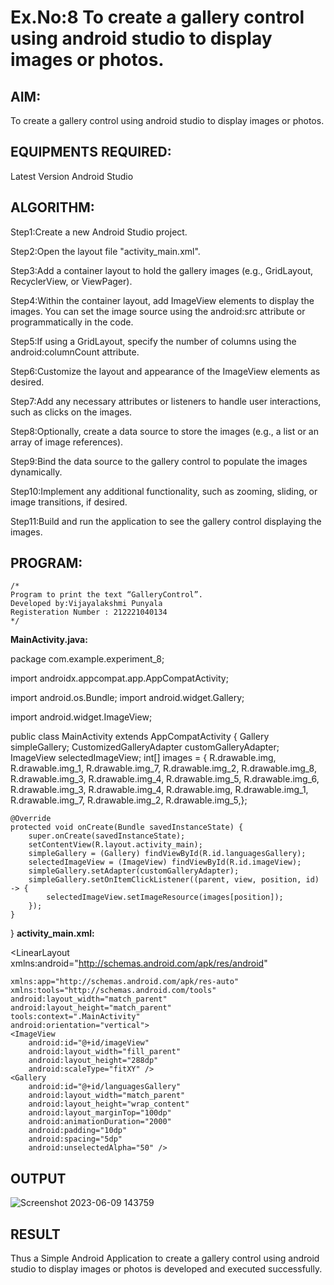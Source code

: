 # Ex.No:8 To create a gallery control using android studio to display images or photos.


## AIM:

To create a gallery control using android studio to display images or photos.

## EQUIPMENTS REQUIRED:

Latest Version Android Studio

## ALGORITHM:

Step1:Create a new Android Studio project.

Step2:Open the layout file "activity_main.xml".

Step3:Add a container layout to hold the gallery images (e.g., GridLayout, RecyclerView, or
ViewPager).

Step4:Within the container layout, add ImageView elements to display the images. You can
set the image source using the android:src attribute or programmatically in the code.

Step5:If using a GridLayout, specify the number of columns using the android:columnCount
attribute.

Step6:Customize the layout and appearance of the ImageView elements as desired.

Step7:Add any necessary attributes or listeners to handle user interactions, such as clicks on
the images.

Step8:Optionally, create a data source to store the images (e.g., a list or an array of image
references).

Step9:Bind the data source to the gallery control to populate the images dynamically.

Step10:Implement any additional functionality, such as zooming, sliding, or image
transitions, if desired.

Step11:Build and run the application to see the gallery control displaying the images.


## PROGRAM:
```
/*
Program to print the text “GalleryControl”.
Developed by:Vijayalakshmi Punyala
Registeration Number : 212221040134
*/
```
**MainActivity.java:**

package com.example.experiment_8;

import androidx.appcompat.app.AppCompatActivity;

import android.os.Bundle;
import android.widget.Gallery;

import android.widget.ImageView;

public class MainActivity extends AppCompatActivity {
    Gallery simpleGallery;
    CustomizedGalleryAdapter customGalleryAdapter;
    ImageView selectedImageView;
    int[] images = {
            R.drawable.img, R.drawable.img_1, R.drawable.img_7,
            R.drawable.img_2, R.drawable.img_8,
            R.drawable.img_3, R.drawable.img_4, R.drawable.img_5, R.drawable.img_6,
            R.drawable.img_3,
            R.drawable.img_4, R.drawable.img, R.drawable.img_1, R.drawable.img_7,
            R.drawable.img_2, R.drawable.img_5,};

    @Override
    protected void onCreate(Bundle savedInstanceState) {
        super.onCreate(savedInstanceState);
        setContentView(R.layout.activity_main);
        simpleGallery = (Gallery) findViewById(R.id.languagesGallery);
        selectedImageView = (ImageView) findViewById(R.id.imageView);
        simpleGallery.setAdapter(customGalleryAdapter);
        simpleGallery.setOnItemClickListener((parent, view, position, id) -> {
            selectedImageView.setImageResource(images[position]);
        });
    }
}
**activity_main.xml:**

<?xml version="1.0" encoding="utf-8"?>

<LinearLayout xmlns:android="http://schemas.android.com/apk/res/android"
              
    xmlns:app="http://schemas.android.com/apk/res-auto"
    xmlns:tools="http://schemas.android.com/tools"
    android:layout_width="match_parent"
    android:layout_height="match_parent"
    tools:context=".MainActivity"
    android:orientation="vertical">
    <ImageView
        android:id="@+id/imageView"
        android:layout_width="fill_parent"
        android:layout_height="288dp"
        android:scaleType="fitXY" />
    <Gallery
        android:id="@+id/languagesGallery"
        android:layout_width="match_parent"
        android:layout_height="wrap_content"
        android:layout_marginTop="100dp"
        android:animationDuration="2000"
        android:padding="10dp"
        android:spacing="5dp"
        android:unselectedAlpha="50" />
</LinearLayout>


## OUTPUT


![Screenshot 2023-06-09 143759](https://github.com/Vijayalakshmi230/Mobile-Application-Development/assets/127175503/fecff532-60ba-428d-9e54-8fd71beeb5cb)



## RESULT
Thus a Simple Android Application to create a gallery control using android studio to display images or photos is developed and executed successfully.


